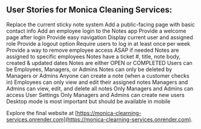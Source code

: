 
## User Stories for Monica Cleaning Services:
 Replace the current sticky note system
 Add a public-facing page with basic contact info
 Add an employee login to the Notes app
 Provide a welcome page after login
 Provide easy navigation
 Display current user and assigned role
 Provide a logout option
 Require users to log in at least once per week
 Provide a way to remove employee access ASAP if needed
 Notes are assigned to specific employees
 Notes have a ticket #, title, note body, created & updated dates
 Notes are either OPEN or COMPLETED
 Users can be Employees, Managers, or Admins
 Notes can only be deleted by Managers or Admins
 Anyone can create a note (when a customer checks in)
 Employees can only view and edit their assigned notes
 Managers and Admins can view, edit, and delete all notes
 Only Managers and Admins can access User Settings
 Only Managers and Admins can create new users
 Desktop mode is most important but should be available in mobile

Explore the final website at [https://monica-clearning-services.onrender.com](https://monica-clearning-services.onrender.com).

